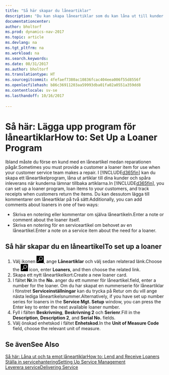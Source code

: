 ```yaml
---
title: "Så här skapar du låneartiklar"
description: "Du kan skapa låneartiklar som du kan låna ut till kunder för att ersätta serviceartiklar medan de är på service."
documentationcenter: 
author: bholtorf
ms.prod: dynamics-nav-2017
ms.topic: article
ms.devlang: na
ms.tgt_pltfrm: na
ms.workload: na
ms.search.keywords: 
ms.date: 08/31/2017
ms.author: bholtorf
ms.translationtype: HT
ms.sourcegitcommit: 4fefaef7380ac10836fcac404eea006f55d8556f
ms.openlocfilehash: b86c36911203aa59993dba01fa02a0551a359dd8
ms.contentlocale: sv-se
ms.lasthandoff: 10/16/2017

---
```

# <a name="how-to-set-up-a-loaner-program"></a><span data-ttu-id="8850f-103">Så här: Lägga upp program för låneartiklar</span><span class="sxs-lookup"><span data-stu-id="8850f-103">How to: Set Up a Loaner Program</span></span>
<span data-ttu-id="8850f-104">Ibland måste du förse en kund med en låneartikel medan reparationen pågår.</span><span class="sxs-lookup"><span data-stu-id="8850f-104">Sometimes you must provide a customer a loaner item for use when your customer service team makes a repair.</span></span> <span data-ttu-id="8850f-105">I [!INCLUDE[d365fin](includes/d365fin_md.md)] kan du skapa ett låneartikelprogram, låna ut artiklar till dina kunder och spåra inleverans när kunderna lämnar tillbaka artiklarna.</span><span class="sxs-lookup"><span data-stu-id="8850f-105">In [!INCLUDE[d365fin](includes/d365fin_md.md)], you can set up a loaner program, loan items to your customers, and track receipts when customers return the items.</span></span> <span data-ttu-id="8850f-106">Du kan dessutom lägga till kommentarer om låneartiklar på två sätt:</span><span class="sxs-lookup"><span data-stu-id="8850f-106">Additionally, you can add comments about loaners in one of two ways:</span></span>  
  
* <span data-ttu-id="8850f-107">Skriva en notering eller kommentar om själva låneartikeln.</span><span class="sxs-lookup"><span data-stu-id="8850f-107">Enter a note or comment about the loaner itself.</span></span>  
* <span data-ttu-id="8850f-108">Skriva en notering för en serviceartikel om behovet av en låneartikel.</span><span class="sxs-lookup"><span data-stu-id="8850f-108">Enter a note on a service item about the need for a loaner.</span></span>  

## <a name="to-set-up-a-loaner"></a><span data-ttu-id="8850f-109">Så här skapar du en låneartikel</span><span class="sxs-lookup"><span data-stu-id="8850f-109">To set up a loaner</span></span>  
1. <span data-ttu-id="8850f-110">Välj ikonen ![Söka efter sida eller rapport](media/ui-search/search_small.png "ikonen Söka efter sida eller rapport"), ange **Låneartiklar** och välj sedan relaterad länk.</span><span class="sxs-lookup"><span data-stu-id="8850f-110">Choose the ![Search for Page or Report](media/ui-search/search_small.png "Search for Page or Report icon") icon, enter **Loaners**, and then choose the related link.</span></span>  
2. <span data-ttu-id="8850f-111">Skapa ett nytt låneartikelkort.</span><span class="sxs-lookup"><span data-stu-id="8850f-111">Create a new loaner card.</span></span> 
3. <span data-ttu-id="8850f-112">I fältet **Nr.**</span><span class="sxs-lookup"><span data-stu-id="8850f-112">In the **No.**</span></span> <span data-ttu-id="8850f-113">anger du ett nummer för låneartikel.</span><span class="sxs-lookup"><span data-stu-id="8850f-113">field, enter a number for the loaner.</span></span> <span data-ttu-id="8850f-114">Om du har skapat en nummerserie för låneartiklar i fönstret **Serviceinställningar** kan du trycka på Retur om du vill ange nästa lediga låneartikelsnummer.</span><span class="sxs-lookup"><span data-stu-id="8850f-114">Alternatively, if you have set up number series for loaners in the **Service Mgt. Setup** window, you can press the Enter key to enter the next available loaner number.</span></span>  
4. <span data-ttu-id="8850f-115">Fyll i fälten **Beskrivning**, **Beskrivning 2** och **Serienr**.</span><span class="sxs-lookup"><span data-stu-id="8850f-115">Fill in the **Description**, **Description 2**, and **Serial No.** fields.</span></span>  
5. <span data-ttu-id="8850f-116">Välj önskad enhetskod i fältet **Enhetskod**.</span><span class="sxs-lookup"><span data-stu-id="8850f-116">In the **Unit of Measure Code** field, choose the relevant unit of measure.</span></span>  
  
## <a name="see-also"></a><span data-ttu-id="8850f-117">Se även</span><span class="sxs-lookup"><span data-stu-id="8850f-117">See Also</span></span>
[<span data-ttu-id="8850f-118">Så här: Låna ut och ta emot låneartiklar</span><span class="sxs-lookup"><span data-stu-id="8850f-118">How to: Lend and Receive Loaners</span></span>](service-how-to-lend-receive-loaners.md)  
[<span data-ttu-id="8850f-119">Ställa in servicehantering</span><span class="sxs-lookup"><span data-stu-id="8850f-119">Setting Up Service Management</span></span>](service-setup-service.md)  
[<span data-ttu-id="8850f-120">Leverera service</span><span class="sxs-lookup"><span data-stu-id="8850f-120">Delivering Service</span></span>](service-deliver-service.md)  


